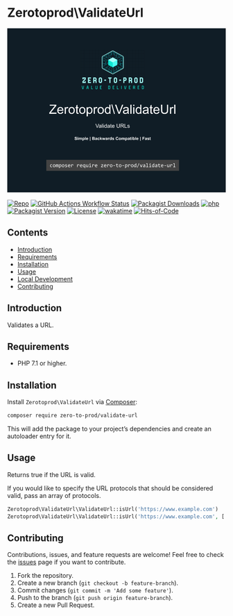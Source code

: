# Zerotoprod\ValidateUrl

![](art/logo.png)

[![Repo](https://img.shields.io/badge/github-gray?logo=github)](https://github.com/zero-to-prod/validate-url)
[![GitHub Actions Workflow Status](https://img.shields.io/github/actions/workflow/status/zero-to-prod/validate-url/test.yml?label=test)](https://github.com/zero-to-prod/validate-url/actions)
[![Packagist Downloads](https://img.shields.io/packagist/dt/zero-to-prod/validate-url?color=blue)](https://packagist.org/packages/zero-to-prod/validate-url/stats)
[![php](https://img.shields.io/packagist/php-v/zero-to-prod/validate-url.svg?color=purple)](https://packagist.org/packages/zero-to-prod/validate-url/stats)
[![Packagist Version](https://img.shields.io/packagist/v/zero-to-prod/validate-url?color=f28d1a)](https://packagist.org/packages/zero-to-prod/validate-url)
[![License](https://img.shields.io/packagist/l/zero-to-prod/validate-url?color=pink)](https://github.com/zero-to-prod/validate-url/blob/main/LICENSE.md)
[![wakatime](https://wakatime.com/badge/github/zero-to-prod/validate-url.svg)](https://wakatime.com/badge/github/zero-to-prod/validate-url)
[![Hits-of-Code](https://hitsofcode.com/github/zero-to-prod/validate-url?branch=main)](https://hitsofcode.com/github/zero-to-prod/validate-url/view?branch=main)

## Contents

- [Introduction](#introduction)
- [Requirements](#requirements)
- [Installation](#installation)
- [Usage](#usage)
- [Local Development](./LOCAL_DEVELOPMENT.md)
- [Contributing](#contributing)

## Introduction

Validates a URL.

## Requirements

- PHP 7.1 or higher.

## Installation

Install `Zerotoprod\ValidateUrl` via [Composer](https://getcomposer.org/):

```bash
composer require zero-to-prod/validate-url
```

This will add the package to your project’s dependencies and create an autoloader entry for it.

## Usage

Returns true if the URL is valid.

If you would like to specify the URL protocols that should be considered valid,
pass an array of protocols.

```php
Zerotoprod\ValidateUrl\ValidateUrl::isUrl('https://www.example.com')
Zerotoprod\ValidateUrl\ValidateUrl::isUrl('https://www.example.com', ['https', 'udp'])
```

## Contributing

Contributions, issues, and feature requests are welcome!
Feel free to check the [issues](https://github.com/zero-to-prod/validate-url/issues) page if you want to contribute.

1. Fork the repository.
2. Create a new branch (`git checkout -b feature-branch`).
3. Commit changes (`git commit -m 'Add some feature'`).
4. Push to the branch (`git push origin feature-branch`).
5. Create a new Pull Request.